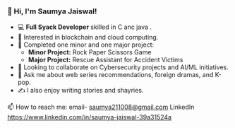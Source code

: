 ### 👋 Hi, I'm Saumya Jaiswal!

- 💻 **Full Syack Developer** skilled in C anc java .
- 🌱 Interested in blockchain and cloud computing.
- 🔭 Completed one minor and one major project:
  - **Minor Project:** Rock Paper Scissors Game
  - **Major Project:** Rescue Assistant for Accident Victims
- 👯 Looking to collaborate on Cybersecurity projects and AI/ML initiatives.
- 💬 Ask me about web series recommendations, foreign dramas, and K-pop.
- ✍️ I also enjoy writing stories and shayries.

📫 How to reach me: email- saumya211008@gmail.com
LinkedIn https://www.linkedin.com/in/saumya-jaiswal-39a31524a
  

<!---
Saumya5897/Saumya5897 is a ✨ special ✨ repository because its `README.md` (this file) appears on your GitHub profile.
You can click the Preview link to take a look at your changes.
--->
